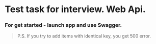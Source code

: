 # Test task for interview. Web Api.

### For get started - launch app and use Swagger.

> P.S. If you try to add items with identical key, you get 500 error.